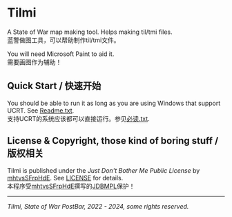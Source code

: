 # Tilmi

A State of War map making tool. Helps making til/tmi files.  
蓝警做图工具，可以帮助制作til/tmi文件。

You will need Microsoft Paint to aid it.  
需要画图作为辅助！

## Quick Start / 快速开始

You should be able to run it as long as you are using Windows that support UCRT. See [Readme.txt](docs/Readme.txt).  
支持UCRT的系统应该都可以直接运行。参见[必读.txt](docs/%E5%BF%85%E8%AF%BB.txt).

## License & Copyright, those kind of boring stuff / 版权相关

Tilmi is published under the _Just Don't Bother Me Public License_ by [mhtvsSFrpHdE](https://github.com/mhtvsSFrpHdE). See [LICENSE](LICENSE) for details.  
本程序受[mhtvsSFrpHdE](https://github.com/mhtvsSFrpHdE)撰写的[JDBMPL](LICENSE)保护！

---

_Tilmi, State of War PostBar, 2022 - 2024, some rights reserved._
